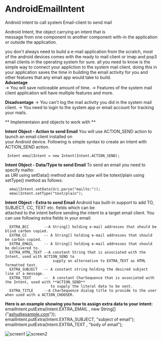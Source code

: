 AndroidEmailIntent
==================

Android intent to call system Email-client to send mail


Android Intent, the object carrying an intent that is  
message from one component to another component with-in the application or outside the application.  
  
you don't always need to build a e-mail application from the scratch, most of the android devices comes with the
ready to mail client or imap and pop3 email clients in the operating system for sure. all you need to know is the
simple way to connect your appliction to the system mail client. doing this in your application saves the time in
building the email activity for you and other features that any email app would take to build.  
**Advantage**  
-> You will save noticeable amount of time.
-> Features of the system mail client application will have multiple features and more.
  
**Disadvantage**
-> You can't log the mail activity you did in the system mail client.
-> You need to login to the system app or email account for tracking your mails.

  
** Implementaion and objects to work with **
  
**Intent Object - Action to send Email**  You will use ACTION_SEND action to launch an email client installed on   
your Android device. Following is simple syntax to create an intent with ACTION_SEND action.  

     Intent emailIntent = new Intent(Intent.ACTION_SEND);

**Intent Object - Data/Type to send Email** To send an email you need to specify mailto:  
as URI using setData() method and data type will be totext/plain using setType() method as follows:
  
      emailIntent.setData(Uri.parse("mailto:")); 
      emailIntent.setType("text/plain");

**Intent Object - Extra to send Email** Android has built-in support to add TO, SUBJECT, CC, TEXT etc. fields which can be  
attached to the intent before sending the intent to a target email client. You can use following extra fields in your email:  

      EXTRA_BCC       --A String[] holding e-mail addresses that should be blind carbon copied.  
      EXTRA_CC        -- A String[] holding e-mail addresses that should be carbon copied.  
      EXTRA_EMAIL     -- A String[] holding e-mail addresses that should be delivered to.   
      EXTRA_HTML_TEXT --A constant String that is associated with the Intent, used with ACTION_SEND to   
                          supply an alternative to EXTRA_TEXT as HTML formatted text.
      EXTRA_SUBJECT   -- A constant string holding the desired subject line of a message. 
      EXTRA_TEXT      --  A constant CharSequence that is associated with the Intent, used with **ACTION_SEND**  
                         to supply the literal data to be sent.
      EXTRA_TITLE     --A CharSequence dialog title to provide to the user when used with a ACTION_CHOOSER. 

**Here is an example showing you how to assign extra data to your intent:**  
     emailIntent.putExtra(Intent.EXTRA_EMAIL , new String[]{"ashu@example.com"});   
     emailIntent.putExtra(Intent.EXTRA_SUBJECT, "subject of email");   
     emailIntent.putExtra(Intent.EXTRA_TEXT , "body of email");  
     
![screen1](https://github.com/ashokslsk/AndroidEmailIntent/blob/master/Screens/s1.png)
![screen2](https://github.com/ashokslsk/AndroidEmailIntent/blob/master/Screens/s2.png)
